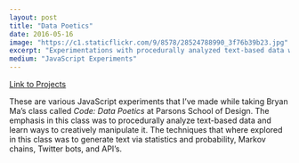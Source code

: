 ```yaml
---
layout: post
title: "Data Poetics"
date: 2016-05-16
image: "https://c1.staticflickr.com/9/8578/28524788990_3f76b39b23.jpg"
excerpt: "Experimentations with procedurally analyzed text-based data ways to creatively manipulate it using statistics, probability, Markov chains, and Twitter bots."
medium: "JavaScript Experiments"
---
```


[Link to Projects](http://mbrav.github.io/Code2-SP16/)

These are various JavaScript experiments that I’ve made while taking Bryan Ma’s class called *Code: Data Poetics* at Parsons School of Design. The emphasis in this class was to procedurally analyze text-based data and learn ways to creatively manipulate it. The techniques that where explored in this class was to generate text via statistics and probability, Markov chains, Twitter bots, and API’s.
